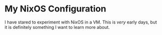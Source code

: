 # My NixOS Configuration

I have stared to experiment with NixOS in a VM. This is _very_ early days, but it is definitely something I want to learn more about.



